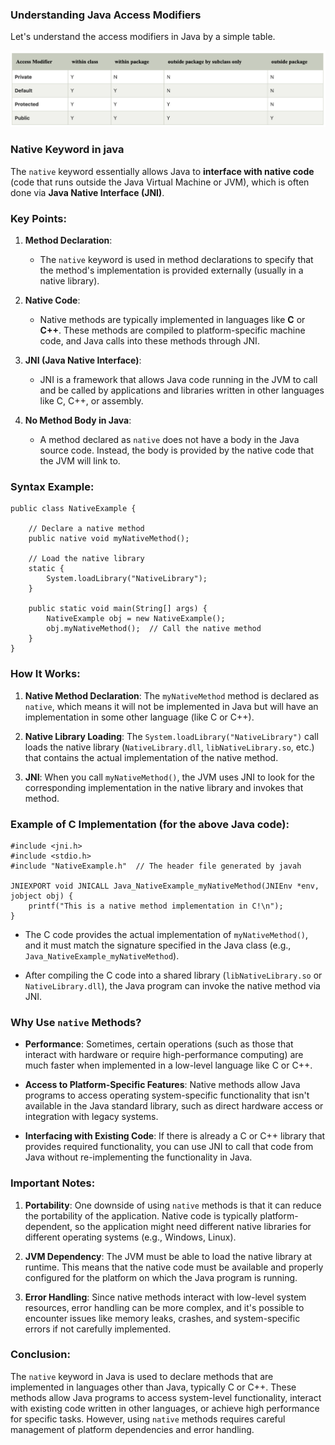 ### Understanding Java Access Modifiers

Let's understand the access modifiers in Java by a simple table.


![](accessModifiers.png)


### Native Keyword in java

The `native` keyword essentially allows Java to **interface with native code** (code that runs outside the Java Virtual Machine or JVM), which is often done via **Java Native Interface (JNI)**.

### Key Points:

1.  **Method Declaration**:

    -   The `native` keyword is used in method declarations to specify that the method's implementation is provided externally (usually in a native library).
2.  **Native Code**:

    -   Native methods are typically implemented in languages like **C** or **C++**. These methods are compiled to platform-specific machine code, and Java calls into these methods through JNI.
3.  **JNI (Java Native Interface)**:

    -   JNI is a framework that allows Java code running in the JVM to call and be called by applications and libraries written in other languages like C, C++, or assembly.
4.  **No Method Body in Java**:

    -   A method declared as `native` does not have a body in the Java source code. Instead, the body is provided by the native code that the JVM will link to.

### Syntax Example:

```
public class NativeExample {

    // Declare a native method
    public native void myNativeMethod();

    // Load the native library
    static {
        System.loadLibrary("NativeLibrary");
    }

    public static void main(String[] args) {
        NativeExample obj = new NativeExample();
        obj.myNativeMethod();  // Call the native method
    }
}

```

### How It Works:

1.  **Native Method Declaration**: The `myNativeMethod` method is declared as `native`, which means it will not be implemented in Java but will have an implementation in some other language (like C or C++).

2.  **Native Library Loading**: The `System.loadLibrary("NativeLibrary")` call loads the native library (`NativeLibrary.dll`, `libNativeLibrary.so`, etc.) that contains the actual implementation of the native method.

3.  **JNI**: When you call `myNativeMethod()`, the JVM uses JNI to look for the corresponding implementation in the native library and invokes that method.

### Example of C Implementation (for the above Java code):

```
#include <jni.h>
#include <stdio.h>
#include "NativeExample.h"  // The header file generated by javah

JNIEXPORT void JNICALL Java_NativeExample_myNativeMethod(JNIEnv *env, jobject obj) {
    printf("This is a native method implementation in C!\n");
}

```

-   The C code provides the actual implementation of `myNativeMethod()`, and it must match the signature specified in the Java class (e.g., `Java_NativeExample_myNativeMethod`).

-   After compiling the C code into a shared library (`libNativeLibrary.so` or `NativeLibrary.dll`), the Java program can invoke the native method via JNI.

### Why Use `native` Methods?

-   **Performance**: Sometimes, certain operations (such as those that interact with hardware or require high-performance computing) are much faster when implemented in a low-level language like C or C++.

-   **Access to Platform-Specific Features**: Native methods allow Java programs to access operating system-specific functionality that isn't available in the Java standard library, such as direct hardware access or integration with legacy systems.

-   **Interfacing with Existing Code**: If there is already a C or C++ library that provides required functionality, you can use JNI to call that code from Java without re-implementing the functionality in Java.

### Important Notes:

1.  **Portability**: One downside of using `native` methods is that it can reduce the portability of the application. Native code is typically platform-dependent, so the application might need different native libraries for different operating systems (e.g., Windows, Linux).

2.  **JVM Dependency**: The JVM must be able to load the native library at runtime. This means that the native code must be available and properly configured for the platform on which the Java program is running.

3.  **Error Handling**: Since native methods interact with low-level system resources, error handling can be more complex, and it's possible to encounter issues like memory leaks, crashes, and system-specific errors if not carefully implemented.

### Conclusion:

The `native` keyword in Java is used to declare methods that are implemented in languages other than Java, typically C or C++. These methods allow Java programs to access system-level functionality, interact with existing code written in other languages, or achieve high performance for specific tasks. However, using `native` methods requires careful management of platform dependencies and error handling.